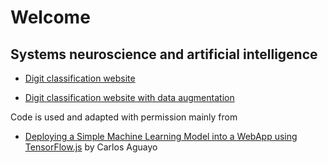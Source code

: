 # Welcome
## Systems neuroscience and artificial intelligence


- [Digit classification website](https://username.github.io/digit_classification_website/tfjs.html)


- [Digit classification website with data
augmentation](https://username.github.io/digit_classification_website_with_data_augmentation/tfjs.html)


Code is used and adapted with permission mainly from
- [Deploying a Simple Machine Learning Model into a WebApp using TensorFlow.js](https://towardsdatascience.com/deploying-a-simplemachine-learning-model-into-a-webapp-using-tensorflow-js-3609c297fb04) by Carlos Aguayo
